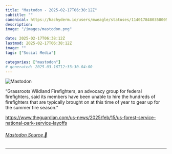 ```yaml
---
title: "Mastodon - 2025-02-17T06:38:12Z"
subtitle: ""
canonical: https://hachyderm.io/users/mweagle/statuses/114017848035800571
description:
image: "/images/mastodon.png"

date: 2025-02-17T06:38:12Z
lastmod: 2025-02-17T06:38:12Z
image: ""
tags: ["Social Media"]

categories: ["mastodon"]
# generated: 2025-03-16T12:33:30-04:00
---
```

![Mastodon](/images/mastodon.png)

<p>“Grassroots Wildland Firefighters, an advocacy group for federal firefighters, said its members have been unable to hire the hundreds of firefighters that are typically brought on at this time of year to gear up for the summer fire season.”</p><p><a href="https://www.theguardian.com/us-news/2025/feb/15/us-forest-service-national-park-service-layoffs" target="_blank" rel="nofollow noopener noreferrer" translate="no"><span class="invisible">https://www.</span><span class="ellipsis">theguardian.com/us-news/2025/f</span><span class="invisible">eb/15/us-forest-service-national-park-service-layoffs</span></a></p>


###### [Mastodon Source 🐘](https://hachyderm.io/@mweagle/114017848035800571)

___
